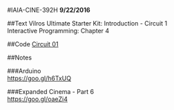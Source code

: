 #IAIA-CINE-392H
**9/22/2016**

##Text
Vilros Ultimate Starter Kit: Introduction - Circuit 1  
Interactive Programming: Chapter 4  

##Code
[Circuit 01](../arduino_kit/Circuit_01/Circuit_01.ino)  

##Notes  

###Arduino  
https://goo.gl/h6TxUQ  

###Expanded Cinema - Part 6  
https://goo.gl/oaeZi4
